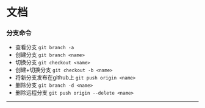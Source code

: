# 文档

### 分支命令
+ 查看分支  `git branch -a`
+ 创建分支  `git branch <name>`
+ 切换分支  `git checkout <name>`
+ 创建+切换分支 `git checkout -b <name>`
+ 将新分支发布在github上 `git push origin <name>`
+ 删除分支 `git branch -d <name>`
+ 删除远程分支 `git push origin --delete <name>`
***


